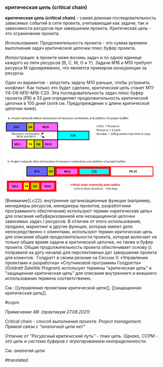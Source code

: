 ### критическая цепь (critical chain)

**критическая цепь (critical chain)** - самая длинная последовательность зависимых событий в сети проекта, учитывающая как задачи, так и зависимости ресурсов при завершении проекта. Критическая цепь - это ограничение проекта.

Использование: Продолжительность проекта - это сумма времени выполнения задач критической цепочки плюс буфер проекта.

Иллюстрация: в проекте ниже восемь задач и по одной единице каждого из пяти ресурсов (B, C, M, O и Y). Задачи M16 и M10 требуют ресурса M одновременно, что является примером конкуренции за ресурсы.

Один из вариантов - запустить задачу M10 раньше, чтобы устранить конфликт. Как только это будет сделано, критическая цепь станет M11-Y4-O6-M10-M16-C20. Эта последовательность задач плюс буфер проекта (PB) в 33 дня определяет продолжительность критической цепочки в 100 дней (хотя см. Предупреждение о длине критической цепочки ниже).

![](images/image64.png)

[Внимание]{.c22}: внутренние организационные функции (например, менеджеры ресурсов, менеджеры проектов, разработчики программного обеспечения) используют термин «критическая цепь» для описания небуферизованной или незащищенной цепочки зависимых задач / ресурсов. В отличие от этого использования, продажи, маркетинг и другие функции, которые имеют дело непосредственно с клиентами, используют термин критическая цепь для описания общей продолжительности проекта, которая включает не только общее время задачи в критической цепочке, но также и буфер проекта. Общая продолжительность проекта обеспечивает основу (с поправкой на дату начала) для перспективных дат завершения проекта для клиентов.  Голдратт в своем резюме на Сессии 3: «Управление проектами и разработка» «Спутниковой программы Голдратта» (*Goldratt Satellite Program*) использует термины "критическая цепь" и "защищенная критическая цепь" для описания внутреннего и внешнего использования термина соответственно.

См.: [[управление проектами критической цепи]], [[защищенная критическая цепь]].

#ccpm

*Примечание АВ: (практикум 27.08.2021)*

*Critical chain - способ выполнения проекта. Project management. Прямой связи с "аналогией цепи нет"*

*Отличие от "Ресурсный критический путь" - тоже цепь. Однако, CCPM - это цепь и система буферов с агрегированием неопределенности.*

См. *аналогия цепи*

#translated
